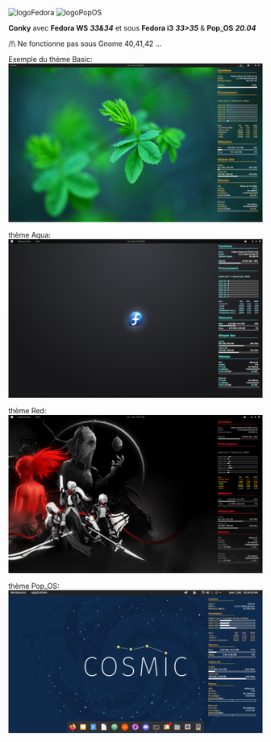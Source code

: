 ![logoFedora](https://flatpak.org/img/distro/fedora-e2366c83.svg)
![logoPopOS](https://flatpak.org/img/distro/pop-os-1f7fb214.svg)


**Conky** avec     **Fedora WS** ***33&34***
          et sous  **Fedora i3** ***33>35*** & **Pop_OS** ***20.04***  
  
/!\ Ne fonctionne pas sous Gnome 40,41,42 ...   
  

Exemple du thème Basic:  
![Basic](AttachReadME/PreviewBasic.png)  
  
thème Aqua:  
![Aqua](AttachReadME/previewAqua.png)
  
thème Red:  
![Red](AttachReadME/previewRed.png)  

thème Pop_OS:  
![Cosmic](AttachReadME/cosmic.png)

